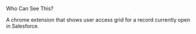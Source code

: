 Who Can See This?

A chrome extension that shows user access grid for a record currently open in Salesforce.
